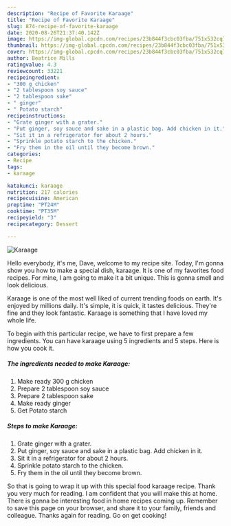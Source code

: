 ```yaml
---
description: "Recipe of Favorite Karaage"
title: "Recipe of Favorite Karaage"
slug: 874-recipe-of-favorite-karaage
date: 2020-08-26T21:37:40.142Z
image: https://img-global.cpcdn.com/recipes/23b844f3cbc03fba/751x532cq70/karaage-recipe-main-photo.jpg
thumbnail: https://img-global.cpcdn.com/recipes/23b844f3cbc03fba/751x532cq70/karaage-recipe-main-photo.jpg
cover: https://img-global.cpcdn.com/recipes/23b844f3cbc03fba/751x532cq70/karaage-recipe-main-photo.jpg
author: Beatrice Mills
ratingvalue: 4.3
reviewcount: 33221
recipeingredient:
- "300 g chicken"
- "2 tablespoon soy sauce"
- "2 tablespoon sake"
- " ginger"
- " Potato starch"
recipeinstructions:
- "Grate ginger with a grater."
- "Put ginger, soy sauce and sake in a plastic bag. Add chicken in it."
- "Sit it in a refrigerator for about 2 hours."
- "Sprinkle potato starch to the chicken."
- "Fry them in the oil until they become brown."
categories:
- Recipe
tags:
- karaage

katakunci: karaage 
nutrition: 217 calories
recipecuisine: American
preptime: "PT24M"
cooktime: "PT35M"
recipeyield: "3"
recipecategory: Dessert

---
```



![Karaage](https://img-global.cpcdn.com/recipes/23b844f3cbc03fba/751x532cq70/karaage-recipe-main-photo.jpg)

Hello everybody, it's me, Dave, welcome to my recipe site. Today, I'm gonna show you how to make a special dish, karaage. It is one of my favorites food recipes. For mine, I am going to make it a bit unique. This is gonna smell and look delicious.

Karaage is one of the most well liked of current trending foods on earth. It's enjoyed by millions daily. It's simple, it is quick, it tastes delicious. They're fine and they look fantastic. Karaage is something that I have loved my whole life.




To begin with this particular recipe, we have to first prepare a few ingredients. You can have karaage using 5 ingredients and 5 steps. Here is how you cook it.

<!--inarticleads1-->

##### The ingredients needed to make Karaage:

1. Make ready 300 g chicken
1. Prepare 2 tablespoon soy sauce
1. Prepare 2 tablespoon sake
1. Make ready  ginger
1. Get  Potato starch




<!--inarticleads2-->

##### Steps to make Karaage:

1. Grate ginger with a grater.
1. Put ginger, soy sauce and sake in a plastic bag. Add chicken in it.
1. Sit it in a refrigerator for about 2 hours.
1. Sprinkle potato starch to the chicken.
1. Fry them in the oil until they become brown.




So that is going to wrap it up with this special food karaage recipe. Thank you very much for reading. I am confident that you will make this at home. There is gonna be interesting food in home recipes coming up. Remember to save this page on your browser, and share it to your family, friends and colleague. Thanks again for reading. Go on get cooking!
